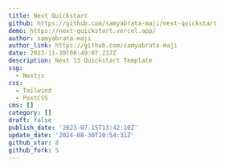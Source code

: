 ```yaml
---
title: Next Quickstart
github: https://github.com/samyabrata-maji/next-quickstart
demo: https://next-quickstart.vercel.app/
author: samyabrata-maji
author_link: https://github.com/samyabrata-maji
date: 2023-11-30T08:49:07.237Z
description: Next 13 Quickstart Template
ssg:
  - Nextjs
css:
  - Tailwind
  - PostCSS
cms: []
category: []
draft: false
publish_date: '2023-07-15T13:42:10Z'
update_date: '2024-08-30T20:54:31Z'
github_star: 8
github_fork: 5
---
```

